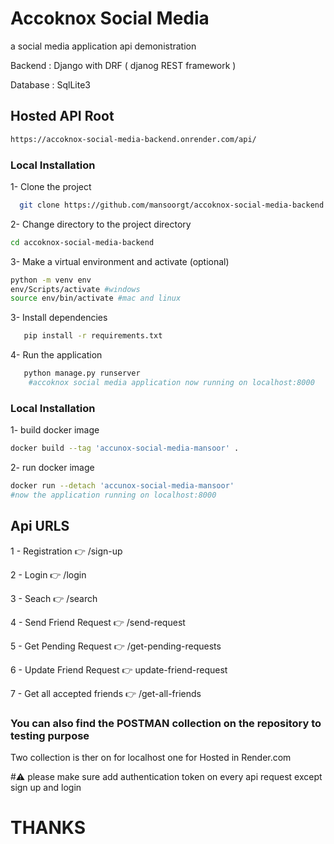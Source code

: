 # Accoknox Social Media

a social media application api demonistration 

Backend : Django with DRF ( djanog REST framework ) 

Database : SqlLite3


## Hosted API Root 

```bash
https://accoknox-social-media-backend.onrender.com/api/
```

### Local Installation

1- Clone the project
```bash
  git clone https://github.com/mansoorgt/accoknox-social-media-backend.git
```

2- Change directory to the project directory
```bash
cd accoknox-social-media-backend
```

3- Make a virtual environment and activate (optional)
```bash
python -m venv env
env/Scripts/activate #windows 
source env/bin/activate #mac and linux
```
3- Install dependencies
```bash
   pip install -r requirements.txt 
```
4- Run the application
```bash
   python manage.py runserver 
    #accoknox social media application now running on localhost:8000
```

### Local Installation

1- build docker image
```bash
docker build --tag 'accunox-social-media-mansoor' .
```
2- run docker image
```bash
docker run --detach 'accunox-social-media-mansoor'
#now the application running on localhost:8000
```
## Api URLS
1 - Registration 👉 /sign-up

2 - Login 👉 /login

3 - Seach 👉 /search

4 - Send Friend Request 👉 /send-request

5 - Get Pending Request 👉 /get-pending-requests

6 - Update Friend Request 👉 update-friend-request

7 - Get all accepted friends 👉 /get-all-friends

### You can also find the POSTMAN collection on the repository to testing purpose

Two collection is ther on for localhost one for Hosted in Render.com

#⚠️ please make sure add authentication token on every api request except sign up and login 

# THANKS 
